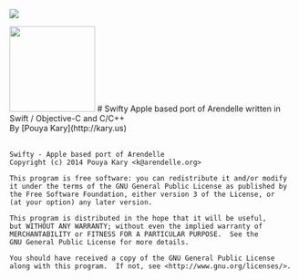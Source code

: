 
![](http://kary.us/GitHubWideImages/Arendelle/Swifty/SwiftyREPL.png)


<img width="150" src="http://kary.us/GitHubWideImages/Arendelle/Swifty/swiftyIcon500.png">
# Swifty
Apple based port of Arendelle written in Swift / Objective-C and C/C++<br>
By [Pouya Kary](http://kary.us)<br><br>

```
Swifty - Apple based port of Arendelle
Copyright (c) 2014 Pouya Kary <k@arendelle.org>

This program is free software: you can redistribute it and/or modify
it under the terms of the GNU General Public License as published by
the Free Software Foundation, either version 3 of the License, or
(at your option) any later version.

This program is distributed in the hope that it will be useful,
but WITHOUT ANY WARRANTY; without even the implied warranty of
MERCHANTABILITY or FITNESS FOR A PARTICULAR PURPOSE.  See the
GNU General Public License for more details.

You should have received a copy of the GNU General Public License
along with this program.  If not, see <http://www.gnu.org/licenses/>.
```
